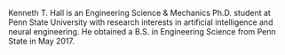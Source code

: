 Kenneth T. Hall is an Engineering Science & Mechanics Ph.D. student at Penn State University
with research interests in artificial intelligence and neural engineering.
He obtained a B.S. in Engineering Science from Penn State in May 2017.
